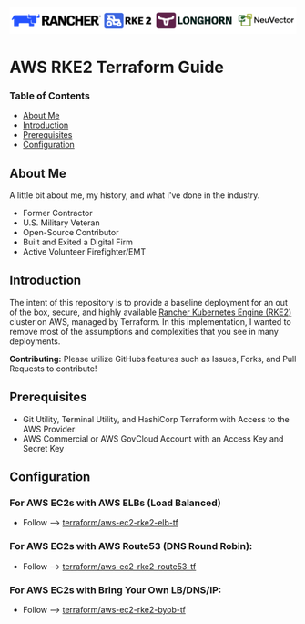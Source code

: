 ![rancher-long-banner](images/rgs-banner-rounded.png)

# AWS RKE2 Terraform Guide

### Table of Contents
* [About Me](#about-me)
* [Introduction](#introduction)
* [Prerequisites](#prerequisites)
* [Configuration](#configuration)

## About Me
A little bit about me, my history, and what I've done in the industry.
- Former Contractor
- U.S. Military Veteran
- Open-Source Contributor
- Built and Exited a Digital Firm
- Active Volunteer Firefighter/EMT

## Introduction
The intent of this repository is to provide a baseline deployment for an out of the box, secure, and highly available [Rancher Kubernetes Engine (RKE2)](https://docs.rke2.io) cluster on AWS, managed by Terraform. In this implementation, I wanted to remove most of the assumptions and complexities that you see in many deployments.

**Contributing:** Please utilize GitHubs features such as Issues, Forks, and Pull Requests to contribute!

## Prerequisites
* Git Utility, Terminal Utility, and HashiCorp Terraform with Access to the AWS Provider
* AWS Commercial or AWS GovCloud Account with an Access Key and Secret Key

## Configuration

### For AWS EC2s with AWS ELBs (Load Balanced)
* Follow --> [terraform/aws-ec2-rke2-elb-tf](terraform/aws-ec2-rke2-elb-tf/README.md)

### For AWS EC2s with AWS Route53 (DNS Round Robin):
* Follow --> [terraform/aws-ec2-rke2-route53-tf](terraform/aws-ec2-rke2-route53-tf/README.MD)

### For AWS EC2s with Bring Your Own LB/DNS/IP:
* Follow --> [terraform/aws-ec2-rke2-byob-tf](terraform/aws-ec2-rke2-byob-tf/README.md)